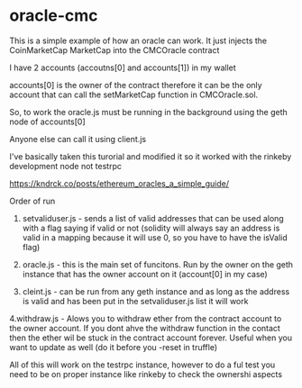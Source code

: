 # oracle-cmc

This is a simple example of how an oracle can work.  It just injects the CoinMarketCap MarketCap into the CMCOracle contract

I have 2 accounts (accoutns[0] and accounts[1]) in my wallet 

accounts[0] is the owner of the contract therefore it can be the only account that can call the setMarketCap function in CMCOracle.sol.

So, to work the oracle.js must be running in the background using the geth node of accounts[0]

Anyone else can call it using client.js

I've basically taken this turorial and modified it so it worked with the rinkeby development node not testrpc

https://kndrck.co/posts/ethereum_oracles_a_simple_guide/


Order of run

1. setvaliduser.js  - sends a list of valid addresses that can be used along with a flag saying if valid or not (solidity will always say an address is valid in a mapping because it will use 0, so you have to have the isValid flag)

2. oracle.js - this is the main set of funcitons.  Run by the owner on the geth instance that has the owner account on it (account[0] in my case)

3. cleint.js - can be run from any geth instance and as long as the address is valid and has been put in the setvaliduser.js list it will work

4.withdraw.js - Alows you to withdraw ether from the contract account to the owner account.  If you dont ahve the withdraw function in the contact then the ether wil be stuck in the contract account forever.  Useful when you want to update as well (do it before you -reset in truffle)

All of this will work on the testrpc instance, however to do a ful test you need to be on proper instance like rinkeby to check the ownershi aspects


